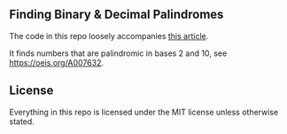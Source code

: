 ## Finding Binary & Decimal Palindromes

The code in this repo loosely accompanies [this article](https://ashdnazg.github.io/articles/22/Finding-Really-Big-Palindromes).

It finds numbers that are palindromic in bases 2 and 10, see https://oeis.org/A007632.

## License

Everything in this repo is licensed under the MIT license unless otherwise stated.

